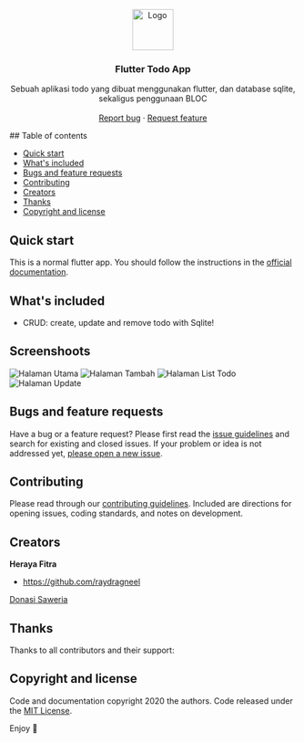 <p align="center">
  <a href="https://flutter.io/">
    <img src="https://diegolaballos.com/files/images/flutter-icon.jpg" alt="Logo" width=72 height=72>
  </a>

  <h3 align="center">Flutter Todo App</h3>

  <p align="center">
    Sebuah aplikasi todo yang dibuat menggunakan flutter, dan database sqlite, sekaligus penggunaan BLOC
    <br>
    <br>
    <a href="https://github.com/raydragneel/todoapp-flutter-sqlite/issues/new">Report bug</a>
    ·
    <a href="https://github.com/raydragneel/todoapp-flutter-sqlite/issues/new">Request feature</a>
  </p>
</p>
## Table of contents

- [Quick start](#quick-start)
- [What's included](#whats-included)
- [Bugs and feature requests](#bugs-and-feature-requests)
- [Contributing](#contributing)
- [Creators](#creators)
- [Thanks](#thanks)
- [Copyright and license](#copyright-and-license)

## Quick start

This is a normal flutter app. You should follow the instructions in the [official documentation](https://flutter.io/docs/get-started/install).

## What's included

* CRUD: create, update and remove todo with Sqlite!

## Screenshoots
![Halaman Utama](/screenshoots/photo6307835528254434016.jpg)
![Halaman Tambah](/screenshoots/photo6307835528254434017.jpg)
![Halaman List Todo](/screenshoots/photo6307835528254434014.jpg)
![Halaman Update](/screenshoots/photo6307835528254434012.jpg)

## Bugs and feature requests

Have a bug or a feature request? Please first read the [issue guidelines](https://github.com/raydragneel/todoapp-flutter-sqlite/blob/master/CONTRIBUTING.md) and search for existing and closed issues. If your problem or idea is not addressed yet, [please open a new issue](https://github.com/raydragneel/todoapp-flutter-sqlite/issues/new).

## Contributing

Please read through our [contributing guidelines](https://github.com/raydragneel/todoapp-flutter-sqlite/blob/master/CONTRIBUTING.md). Included are directions for opening issues, coding standards, and notes on development.

## Creators

**Heraya Fitra**

- <https://github.com/raydragneel>


<a href='https://saweria.co/heraya' target='_blank'>Donasi Saweria</a>

## Thanks

Thanks to all contributors and their support:

## Copyright and license

Code and documentation copyright 2020 the authors. Code released under the [MIT License](https://github.com/Ismaestro/flutter-example-app/blob/master/LICENSE).

Enjoy :metal:
